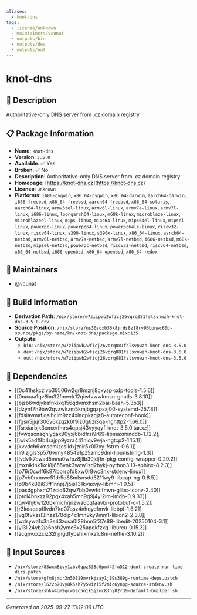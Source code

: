 ```yaml
---
aliases:
  - knot-dns
tags:
  - license/unknown
  - maintainers/vcunat
  - outputs/bin
  - outputs/dev
  - outputs/out
---
```


# knot-dns

## 📝 Description

Authoritative-only DNS server from .cz domain registry

## 📋 Package Information

- **Name**: `knot-dns`
- **Version**: `3.5.0`
- **Available**: ✅ Yes
- **Broken**: ✅ No
- **Description**: Authoritative-only DNS server from .cz domain registry
- **Homepage**: [https://knot-dns.cz](https://knot-dns.cz)
- **License**: `unknown`
- **Platforms**: `i686-cygwin`, `x86_64-cygwin`, `x86_64-darwin`, `aarch64-darwin`, `i686-freebsd`, `x86_64-freebsd`, `aarch64-freebsd`, `x86_64-solaris`, `aarch64-linux`, `armv5tel-linux`, `armv6l-linux`, `armv7a-linux`, `armv7l-linux`, `i686-linux`, `loongarch64-linux`, `m68k-linux`, `microblaze-linux`, `microblazeel-linux`, `mips-linux`, `mips64-linux`, `mips64el-linux`, `mipsel-linux`, `powerpc-linux`, `powerpc64-linux`, `powerpc64le-linux`, `riscv32-linux`, `riscv64-linux`, `s390-linux`, `s390x-linux`, `x86_64-linux`, `aarch64-netbsd`, `armv6l-netbsd`, `armv7a-netbsd`, `armv7l-netbsd`, `i686-netbsd`, `m68k-netbsd`, `mipsel-netbsd`, `powerpc-netbsd`, `riscv32-netbsd`, `riscv64-netbsd`, `x86_64-netbsd`, `i686-openbsd`, `x86_64-openbsd`, `x86_64-redox`
## 👥 Maintainers

- @vcunat


## 🔧 Build Information

- **Derivation Path**: `/nix/store/w7ziipwb2wficj26vqrq081fslsvnwzh-knot-dns-3.5.0.drv`
- **Source Position**: `/nix/store/ns30sqxb36k8jrds8z18rv96bpnwc60d-source/pkgs/by-name/kn/knot-dns/package.nix:135`
- **Outputs**:
  - `bin`:  `/nix/store/w7ziipwb2wficj26vqrq081fslsvnwzh-knot-dns-3.5.0`
  - `dev`:  `/nix/store/w7ziipwb2wficj26vqrq081fslsvnwzh-knot-dns-3.5.0`
  - `out`:  `/nix/store/w7ziipwb2wficj26vqrq081fslsvnwzh-knot-dns-3.5.0`

## 🔗 Dependencies

- [[0c41hskczlvp39506w2gr8mznj8cxysp-xdp-tools-1.5.6]]
- [[0naxaa1qv8im32fmwrk12qiwfvwwkmsn-gnutls-3.8.10]]
- [[bjsb6wdjykafnkixq156qdvmxhsm2bai-bash-5.3p3]]
- [[dzynf7h9bw2qvzwkzm5kmjbgqzpsxj00-systemd-257.8]]
- [[fdsiavmafjqslhcim9zz4xlnqpkzqjz8-autoreconf-hook]]
- [[fgsn5jjqr306y6xzqzk6f9lz0g6zi3qa-nghttp2-1.66.0]]
- [[fsrxiarbjk3cmxvfmrs4qpsj43vyyqyf-knot-3.5.0.tar.xz]]
- [[fvwqscnaghiygax90yxj6bidfrsi9r69-libmaxminddb-1.12.2]]
- [[iwix5adf8b4rajpp9yzra441nlqv9wja-ngtcp2-1.15.1]]
- [[kvvdch6xmscmlzcslldxjznir5x0l3xy-fstrm-0.6.1]]
- [[li9izjgls3p576wmy48549fpz5amc9dm-libunistring-1.3]]
- [[lvdvlk7cwad5mna0wfpz8jllb30jdj1n-pkg-config-wrapper-0.29.2]]
- [[mxniklnk1kcl8j655vnk3wcw1zd2hykj-python3.13-sphinx-8.2.3]]
- [[p76r0cwlf6k97ibprrpfd8xw0r8wc3nx-stdenv-linux]]
- [[p7vh0rxmwc51dr5d88mlsnsdd6211wy9-libcap-ng-0.8.5]]
- [[p9b4k89i63ff1nnpj7j5js131kvaxvjv-libmnl-1.0.5]]
- [[pasdgphxm21zciq62qw7bb0vwfdifmvn-glibc-iconv-2.40]]
- [[prcl4hnkzz92pqx4xah5mn9g9j4yl2lm-lmdb-0.9.33]]
- [[qw4hj6w126bkmichrjrizwa6cqfaavbi-protobuf-c-1.5.2]]
- [[r3kdaqapfllvdn7kd07qsz4nhqydfmvk-libbpf-1.6.2]]
- [[vg0fvkssl3inzs170dlp4c1mn9ky9mm1-libidn2-2.3.8]]
- [[wdsywa1x3n3s43zcsa0l29bnn5f37s88-libedit-20250104-3.1]]
- [[yl3ll24yb2ja6hsh2ymc6x25apgkfzxq-liburcu-0.15.3]]
- [[zcqnvxxzciz32hjngdfybshixmx2lc8m-nettle-3.10.2]]

## 📁 Input Sources

- `/nix/store/83wxm8ivy1zbv0qpz838a0pm442fw512-dont-create-run-time-dirs.patch`
- `/nix/store/gfm6jmcr3n50819mvrkjzay1j89s389g-runtime-deps.patch`
- `/nix/store/l622p70vy8k5sh7y5wizi5f2mic6ynpg-source-stdenv.sh`
- `/nix/store/shkw4qm9qcw5sc5n1k5jznc83ny02r39-default-builder.sh`

---
*Generated on 2025-09-27 13:12:09 UTC*
